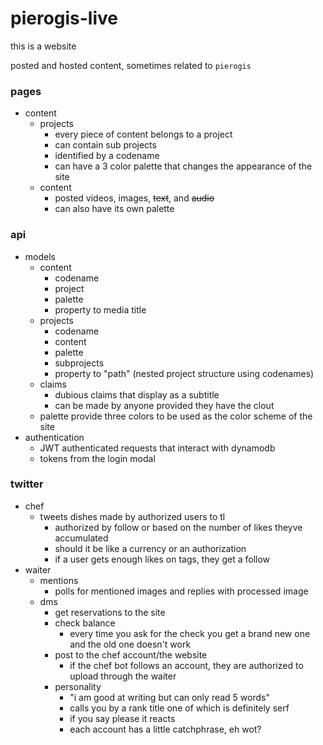 # pierogis-live

this is a website

posted and hosted content, sometimes related to `pierogis`

### pages

- content
  - projects
    - every piece of content belongs to a project
    - can contain sub projects
    - identified by a codename
    - can have a 3 color palette that changes the appearance of the site
  - content
    - posted videos, images, ~~text~~, and ~~audio~~
    - can also have its own palette


### api

- models
  - content
    - codename
    - project
    - palette
    - property to media title
  - projects
    - codename
    - content
    - palette
    - subprojects
    - property to "path" (nested project structure using codenames)
  - claims
    - dubious claims that display as a subtitle
    - can be made by anyone provided they have the clout
  - palette provide three colors to be used as the color scheme of the site
- authentication
  - JWT authenticated requests that interact with dynamodb
  - tokens from the login modal

### twitter

- chef
  - tweets dishes made by authorized users to tl
    - authorized by follow or based on the number of likes theyve accumulated
    - should it be like a currency or an authorization
    - if a user gets enough likes on tags, they get a follow
- waiter
  - mentions
    - polls for mentioned images and replies with processed image
  - dms
    - get reservations to the site
    - check balance
      - every time you ask for the check you get a brand new one and the old one doesn't work
    - post to the chef account/the website
      - if the chef bot follows an account, they are authorized to upload through the waiter
    - personality
      - "i am good at writing but can only read 5 words"
      - calls you by a rank title one of which is definitely serf
      - if you say please it reacts
      - each account has a little catchphrase, eh wot?



